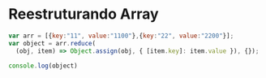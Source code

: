 # Reestruturando Array

```javascript
var arr = [{key:"11", value:"1100"},{key:"22", value:"2200"}];
var object = arr.reduce(
  (obj, item) => Object.assign(obj, { [item.key]: item.value }), {});

console.log(object)
```
